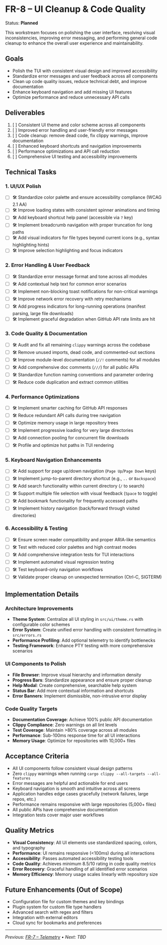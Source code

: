 # FR-8 – UI Cleanup & Code Quality

Status: **Planned**

This workstream focuses on polishing the user interface, resolving visual inconsistencies, improving error messaging, and performing general code cleanup to enhance the overall user experience and maintainability.

## Goals

* Polish the TUI with consistent visual design and improved accessibility
* Standardize error messages and user feedback across all components
* Clean up code quality issues, reduce technical debt, and improve documentation
* Enhance keyboard navigation and add missing UI features
* Optimize performance and reduce unnecessary API calls

## Deliverables

1. [ ] Consistent UI theme and color scheme across all components
2. [ ] Improved error handling and user-friendly error messages
3. [ ] Code cleanup: remove dead code, fix clippy warnings, improve documentation
4. [ ] Enhanced keyboard shortcuts and navigation improvements
5. [ ] Performance optimizations and API call reduction
6. [ ] Comprehensive UI testing and accessibility improvements

## Technical Tasks

### 1. UI/UX Polish

- [ ] 🛠 Standardize color palette and ensure accessibility compliance (WCAG 2.1 AA)
- [ ] 🛠 Improve loading states with consistent spinner animations and timing
- [ ] 🛠 Add keyboard shortcut help panel (accessible via `?` key)
- [ ] 🛠 Implement breadcrumb navigation with proper truncation for long paths
- [ ] 🛠 Add visual indicators for file types beyond current icons (e.g., syntax highlighting hints)
- [ ] 🛠 Improve selection highlighting and focus indicators

### 2. Error Handling & User Feedback

- [ ] 🛠 Standardize error message format and tone across all modules
- [ ] 🛠 Add contextual help text for common error scenarios
- [ ] 🛠 Implement non-blocking toast notifications for non-critical warnings
- [ ] 🛠 Improve network error recovery with retry mechanisms
- [ ] 🛠 Add progress indicators for long-running operations (manifest parsing, large file downloads)
- [ ] 🛠 Implement graceful degradation when GitHub API rate limits are hit

### 3. Code Quality & Documentation

- [ ] 🛠 Audit and fix all remaining `clippy` warnings across the codebase
- [ ] 🛠 Remove unused imports, dead code, and commented-out sections
- [ ] 🛠 Improve module-level documentation (`//!` comments) for all modules
- [ ] 🛠 Add comprehensive doc comments (`///`) for all public APIs
- [ ] 🛠 Standardize function naming conventions and parameter ordering
- [ ] 🛠 Reduce code duplication and extract common utilities

### 4. Performance Optimizations

- [ ] 🛠 Implement smarter caching for GitHub API responses
- [ ] 🛠 Reduce redundant API calls during tree navigation
- [ ] 🛠 Optimize memory usage in large repository trees
- [ ] 🛠 Implement progressive loading for very large directories
- [ ] 🛠 Add connection pooling for concurrent file downloads
- [ ] 🛠 Profile and optimize hot paths in TUI rendering

### 5. Keyboard Navigation Enhancements

- [ ] 🛠 Add support for page up/down navigation (`Page Up`/`Page Down` keys)
- [ ] 🛠 Implement jump-to-parent directory shortcut (e.g., `..` or `Backspace`)
- [ ] 🛠 Add search functionality within current directory (`/` to search)
- [ ] 🛠 Support multiple file selection with visual feedback (`Space` to toggle)
- [ ] 🛠 Add bookmark functionality for frequently accessed paths
- [ ] 🛠 Implement history navigation (back/forward through visited directories)

### 6. Accessibility & Testing

- [ ] 🛠 Ensure screen reader compatibility and proper ARIA-like semantics
- [ ] 🛠 Test with reduced color palettes and high contrast modes
- [ ] 🛠 Add comprehensive integration tests for TUI interactions
- [ ] 🛠 Implement automated visual regression testing
- [ ] 🛠 Test keyboard-only navigation workflows
- [ ] 🛠 Validate proper cleanup on unexpected termination (Ctrl-C, SIGTERM)

## Implementation Details

### Architecture Improvements
- **Theme System**: Centralize all UI styling in `src/ui/theme.rs` with configurable color schemes
- **Error System**: Create unified error handling with consistent formatting in `src/errors.rs`
- **Performance Profiling**: Add optional telemetry to identify bottlenecks
- **Testing Framework**: Enhance PTY testing with more comprehensive scenarios

### UI Components to Polish
- **File Browser**: Improve visual hierarchy and information density
- **Progress Bars**: Standardize appearance and ensure proper cleanup
- **Help Modal**: Create comprehensive, searchable help system
- **Status Bar**: Add more contextual information and shortcuts
- **Error Banners**: Implement dismissible, non-intrusive error display

### Code Quality Targets
- **Documentation Coverage**: Achieve 100% public API documentation
- **Clippy Compliance**: Zero warnings on all lint levels
- **Test Coverage**: Maintain >80% coverage across all modules
- **Performance**: Sub-100ms response time for all UI interactions
- **Memory Usage**: Optimize for repositories with 10,000+ files

## Acceptance Criteria

* All UI components follow consistent visual design patterns
* Zero `clippy` warnings when running `cargo clippy --all-targets --all-features`
* Error messages are helpful and actionable for end users
* Keyboard navigation is smooth and intuitive across all screens
* Application handles edge cases gracefully (network failures, large repos, etc.)
* Performance remains responsive with large repositories (5,000+ files)
* All public APIs have comprehensive documentation
* Integration tests cover major user workflows

## Quality Metrics

- **Visual Consistency**: All UI elements use standardized spacing, colors, and typography
- **Performance**: UI remains responsive (<100ms) during all interactions
- **Accessibility**: Passes automated accessibility testing tools
- **Code Quality**: Achieves minimum 8.5/10 rating in code quality metrics
- **Error Recovery**: Graceful handling of all identified error scenarios
- **Memory Efficiency**: Memory usage scales linearly with repository size

## Future Enhancements (Out of Scope)

- Configuration file for custom themes and key bindings
- Plugin system for custom file type handlers
- Advanced search with regex and filters
- Integration with external editors
- Cloud sync for bookmarks and preferences

---

_Previous: [FR-7 – Telemetry](fr7-telemetry.md) • Next: TBD_ 